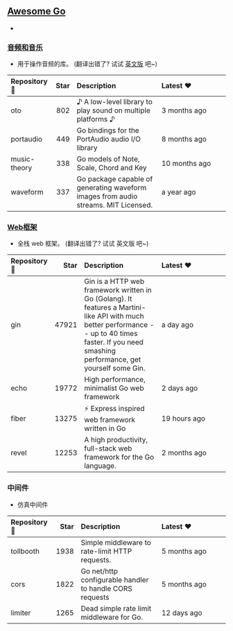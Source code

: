 ## [Awesome Go](#awesome-go)
* 

### [音频和音乐](#音频和音乐)
* 用于操作音频的库。 (翻译出错了? 试试 [英文版](README_EN.md#audio-and-music) 吧~)

| Repository :link: | Star | Description | <div style="width: 140px">Latest :heart:</div> |
| :-------- | --------: | :-------- | :-------- |
| oto | 802 | ♪ A low-level library to play sound on multiple platforms ♪ | 3 months ago |
| portaudio | 449 | Go bindings for the PortAudio audio I/O library | 8 months ago |
| music-theory | 338 | Go models of Note, Scale, Chord and Key | 10 months ago |
| waveform | 337 | Go package capable of generating waveform images from audio streams. MIT Licensed. | a year ago |


### [Web框架](#Web框架)
* 全栈 web 框架。 (翻译出错了? 试试 英文版 吧~)

| Repository :link: | Star | Description | <div style="width: 140px">Latest :heart:</div> |
| :-------- | --------: | :-------- | :-------- |
| gin | 47921 | Gin is a HTTP web framework written in Go (Golang). It features a Martini-like API with much better performance -- up to 40 times faster. If you need smashing performance, get yourself some Gin. | a day ago |
| echo | 19772 | High performance, minimalist Go web framework | 2 days ago |
| fiber | 13275 | ⚡️ Express inspired web framework written in Go | 19 hours ago |
| revel | 12253 | A high productivity, full-stack web framework for the Go language. | 2 months ago |


### 中间件
* 仿真中间件

| Repository :link: | Star | Description | <div style="width: 140px">Latest :heart:</div> |
| :-------- | --------: | :-------- | :-------- |
| tollbooth | 1938 | Simple middleware to rate-limit HTTP requests. | 5 months ago |
| cors | 1822 | Go net/http configurable handler to handle CORS requests | 5 months ago |
| limiter | 1265 | Dead simple rate limit middleware for Go. | 12 days ago |






